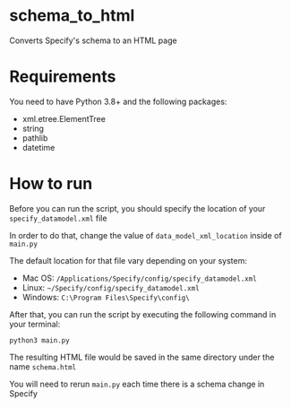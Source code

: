 # schema_to_html
Converts Specify's schema to an HTML page

# Requirements
You need to have Python 3.8+ and the following packages:
- xml.etree.ElementTree
- string
- pathlib
- datetime

# How to run
Before you can run the script, you should specify the location of your `specify_datamodel.xml` file

In order to do that, change the value of `data_model_xml_location`  inside of `main.py`

The default location for that file vary depending on your system:
- Mac OS: `/Applications/Specify/config/specify_datamodel.xml`
- Linux: `~/Specify/config/specify_datamodel.xml`
- Windows: `C:\Program Files\Specify\config\`

After that, you can run the script by executing the following command in your terminal:
```
python3 main.py
```

The resulting HTML file would be saved in the same directory under the name `schema.html`

You will need to rerun `main.py` each time there is a schema change in Specify
